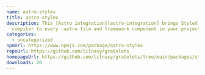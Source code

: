```yaml
---
name: astro-stylex
title: astro-stylex
description: This [Astro integration][astro-integration] brings StyleX's CSS
  compiler to every .astro file and framework component in your project.
categories:
  - uncategorized
npmUrl: https://www.npmjs.com/package/astro-stylex
repoUrl: https://github.com/lilnasy/gratelets
homepageUrl: https://github.com/lilnasy/gratelets/tree/main/packages/stylex
downloads: 26
---
```

